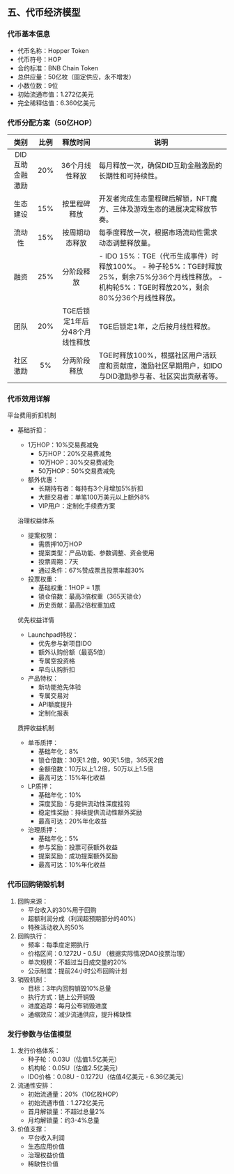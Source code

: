 ##  **五、代币经济模型**

### **代币基本信息**

* 代币名称：Hopper Token  
* 代币符号：HOP  
* 合约标准：BNB Chain Token  
* 总供应量：50亿枚（固定供应，永不增发）  
* 小数位数：9位  
* 初始流通市值：1.272亿美元  
* 完全稀释估值：6.360亿美元

### **代币分配方案（50亿HOP）**

| 类别 | 比例 | 释放时间 | 说明 |
| :---: | :---: | :---: | ----- |
| DID 互助金融激励 | 20% | 36个月线性释放 | 每月释放一次，确保DID互助金融激励的长期性和可持续性。 |
| 生态建设 | 15% | 按里程碑释放 | 开发者完成生态里程碑后解锁，NFT魔方、三体及游戏生态的进展决定释放节奏。 |
| 流动性 | 15% | 按周期动态释放 | 每季度释放一次，根据市场流动性需求动态调整释放量。 |
| 融资 | 25% | 分阶段释放 | \- IDO 15%：TGE（代币生成事件）时释放100%。 \- 种子轮5%：TGE时释放25%，剩余75%分36个月线性释放。 \- 机构轮5%：TGE时释放20%，剩余80%分36个月线性释放。 |
| 团队 | 20% | TGE后锁定1年后分48个月线性释放 | TGE后锁定1年，之后按月线性释放。 |
| 社区激励 | 5% | 分两阶段释放 | TGE时释放100%，根据社区用户活跃度和贡献度，激励社区早期用户，如IDO与DID激励参与者、社区突出贡献者等。 |

### **代币效用详解**

平台费用折扣机制

* 基础折扣：  
  * 1万HOP：10%交易费减免  
    * 5万HOP：20%交易费减免  
    * 10万HOP：30%交易费减免  
    * 50万HOP：50%交易费减免  
  * 额外优惠：  
    * 长期持有者：每持有3个月增加5%折扣  
    * 大额交易者：单笔100万美元以上额外8%  
    * VIP用户：定制化手续费方案

  治理权益体系

  * 提案权限：  
    * 需质押10万HOP  
    * 提案类型：产品功能、参数调整、资金使用  
    * 投票周期：7天  
    * 通过条件：67%赞成票且投票率超30%  
  * 投票权重：  
    * 基础权重：1HOP \= 1票  
    * 锁仓倍数：最高3倍权重（365天锁仓）  
    * 历史贡献：最高2倍权重加成

  优先权益详情

  * Launchpad特权：  
    * 优先参与新项目IDO  
    * 额外认购份额（最高5倍）  
    * 专属空投资格  
    * 早鸟认购折扣  
  * 产品特权：  
    * 新功能抢先体验  
    * 专属交易对  
    * API额度提升  
    * 定制化报表

  质押收益机制

  * 单币质押：  
    * 基础年化：8%  
    * 锁仓倍数：30天1.2倍，90天1.5倍，365天2倍  
    * 金额倍数：10万以上1.2倍，50万以上1.5倍  
    * 最高可达：15%年化收益  
  * LP质押：  
    * 基础年化：10%  
    * 深度奖励：与提供流动性深度挂钩  
    * 稳定性奖励：持续提供流动性额外奖励  
    * 最高可达：20%年化收益  
  * 治理质押：  
    * 基础年化：5%  
    * 参与奖励：投票可获额外收益  
    * 提案奖励：成功提案额外奖励  
    * 最高可达：10%年化收益

### **代币回购销毁机制**

1. 回购来源：  
   * 平台收入的30%用于回购  
   * 超额利润分成（利润超预期部分的40%）  
   * 特殊活动收入的50%  
2. 回购执行：  
   * 频率：每季度定期执行  
   * 价格区间：0.1272U \- 0.5U （根据实际情况DAO投票治理）  
   * 单次规模：不超过当日成交量的20%  
   * 公示制度：提前24小时公布回购计划  
3. 销毁机制：  
   * 目标：3年内回购销毁10%总量  
   * 执行方式：链上公开销毁  
   * 进度追踪：每月公布销毁进度  
   * 通缩效应：减少流通供应，提升稀缺性

### **发行参数与估值模型**

1. 发行价格体系：  
   * 种子轮：0.03U（估值1.5亿美元）  
   * 机构轮：0.05U（估值2.5亿美元）  
   * IDO价格：0.08U \- 0.1272U（估值4亿美元 \- 6.36亿美元）  
2. 流通性安排：  
   * 初始流通量：20%（10亿枚HOP）  
   * 初始流通市值：1.272亿美元  
   * 首月解锁量：不超过总量2%  
   * 月均解锁量：约3-4%总量  
3. 价值支撑：  
   * 平台收入利润  
   * 生态应用价值  
   * 治理权益价值  
   * 稀缺性价值